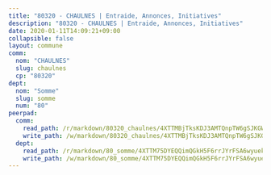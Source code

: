 ```yaml
---
title: "80320 - CHAULNES | Entraide, Annonces, Initiatives"
description: "80320 - CHAULNES | Entraide, Annonces, Initiatives"
date: 2020-01-11T14:09:21+09:00
collapsible: false
layout: commune
comm:
  nom: "CHAULNES"
  slug: chaulnes
  cp: "80320"
dept:
  nom: "Somme"
  slug: somme
  num: "80"
peerpad:
  comm:
    read_path: /r/markdown/80320_chaulnes/4XTTMBjTksKDJ3AMTQnpTW6gSJKGWRRX2J1an8NTVy2eJrCMn
    write_path: /w/markdown/80320_chaulnes/4XTTMBjTksKDJ3AMTQnpTW6gSJKGWRRX2J1an8NTVy2eJrCMn-K3TgTgzwoppP2Y9vb5FR12JeuwZ14P6M5JkWwvng2Csaf9Hmpomt3DXKCiZuCEjjSzxSwyGpzjBSsQntWWobqDXvzzTyDZzbMbKK3VgNdT38aZEP6Gtf4wBUBPZfeBYfC37aAeNk
  dept:
    read_path: /r/markdown/80_somme/4XTTM75DYEQQimQGkH5F6rrJYrFSA6wyuekdgioEx7v45YjSw
    write_path: /w/markdown/80_somme/4XTTM75DYEQQimQGkH5F6rrJYrFSA6wyuekdgioEx7v45YjSw-K3TgTuB1DbUNHuFo9Fhh6JTUriPx8E5izGkmw9RSNTjUtMFPoZhqqp87szE8th3EytWSHGdhUuQUPjam8aJZh1SdH8pL3ibgUbMdNhU17kjAmSa49LMB2GjXvVwDVurE8mgce3XM
---
```


